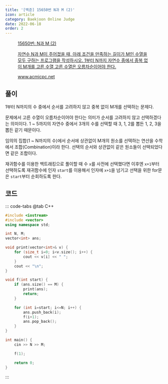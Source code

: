 ```yaml
---
title: '[백준] 15650번 N과 M (2)'
icon: article
category: Baekjoon Online Judge
date: 2022-06-18
order: 2
---
```


<figure class="opengraph"><a href="https://www.acmicpc.net/problem/15650" data-source-url="https://www.acmicpc.net/problem/15650">
<div class="og-image" style="background-image: url('https://drive.google.com/uc?export=view&id=1nCax5mgwtYA82T46I_ntU1afsBBNkrLr');"></div>
<div class="og-text">
<p class="og-title">15650번: N과 M (2)</p>
<p class="og-desc">자연수 N과 M이 주어졌을 때, 아래 조건을 만족하는 길이가 M인 수열을 모두 구하는 프로그램을 작성하시오. 1부터 N까지 자연수 중에서 중복 없이 M개를 고른 수열 고른 수열은 오름차순이어야 한다.</p>
<p class="og-host">www.acmicpc.net</p></div></a></figure>

## 풀이
1부터 N까지의 수 중에서 순서를 고려하지 않고 중복 없이 M개를 선택하는 문제다.

문제에서 고른 수열이 오름차순이어야 한다는 의미가 순서를 고려하지 않고 선택하겠다는 의미이다. 1 ~ 5까지의 자연수 중에서 3개의 수를 선택할 때 3, 1, 2를 뽑든 1, 2, 3을 뽑든 같기 때문이다.

임의의 집합(1 ~ N까지의 수)에서 순서에 상관없이 M개의 원소를 선택하는 연산을 수학에서 조합(Combination)이라 한다. 선택의 순서와 상관없이 같은 원소들이 선택되었다면 같은 조합이다.

재귀함수를 이용한 백트래킹으로 풀이할 때 수 `x`를 사전에 선택했다면 이후엔 `x+1`부터 선택하도록 재귀함수에 인자 `start`를 이용해서 인자에 `x+1`을 넘기고 선택을 위한 for문은 `start`부터 순회하도록 한다.

## 코드
::: code-tabs
@tab C++
```cpp
#include <iostream>
#include <vector>
using namespace std;

int N, M;
vector<int> ans;

void print(vector<int>& v) {
    for (size_t i=0; i<v.size(); i++) {
        cout << v[i] << " ";
    }
    cout << "\n";
}

void f(int start) {
    if (ans.size() == M) {
        print(ans);
        return;
    }

    for (int i=start; i<=N; i++) {
        ans.push_back(i);
        f(i+1);
        ans.pop_back();
    }
}

int main() {
    cin >> N >> M;

    f(1);

    return 0;
}
```
:::
